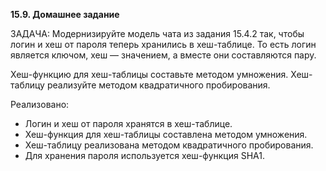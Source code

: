 **15.9. Домашнее задание**

ЗАДАЧА: Модернизируйте модель чата из задания 15.4.2 так, чтобы логин и хеш от пароля теперь хранились в хеш-таблице. То есть логин является ключом, хеш — значением, а вместе они составляются пару. 

Хеш-функцию для хеш-таблицы составьте методом умножения. Хеш-таблицу реализуйте методом квадратичного пробирования.

Реализовано:
 - Логин и хеш от пароля хранятся в хеш-таблице.
 - Хеш-функция для хеш-таблицы составлена методом умножения.
 - Хеш-таблицу реализована методом квадратичного пробирования.
 - Для хранения пароля используется хеш-функция SHA1.